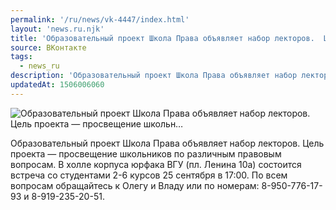 ```yaml
---
permalink: '/ru/news/vk-4447/index.html'
layout: 'news.ru.njk'
title: 'Образовательный проект Школа Права объявляет набор лекторов.  Цель проекта — просвещение школьн…'
source: ВКонтакте
tags:
  - news_ru
description: 'Образовательный проект Школа Права объявляет набор лекторов.  Цель проекта — просвещение школьн…'
updatedAt: 1506006060
---
```

![Образовательный проект Школа Права объявляет набор лекторов.  Цель проекта — просвещение школьн…](https://sun9-52.userapi.com/impf/c837337/v837337409/59fc9/6OQlZxkso6I.jpg?size=1000x667&quality=96&proxy=1&sign=a66d830239fdb1b624a28c355bffabd9&c_uniq_tag=ixhDCco6Nk3E8kbMtD5gnmmu2gVW147EalUaDrns6T4&type=album)

Образовательный проект Школа Права объявляет набор лекторов.
Цель проекта — просвещение школьников по различным правовым вопросам.
В холле корпуса юрфака ВГУ (пл. Ленина 10а) состоится встреча со студентами 2-6 курсов 25 сентября в 17:00.
По всем вопросам обращайтесь к Олегу и Владу или по номерам: 8-950-776-17-93 и 8-919-235-20-51.
